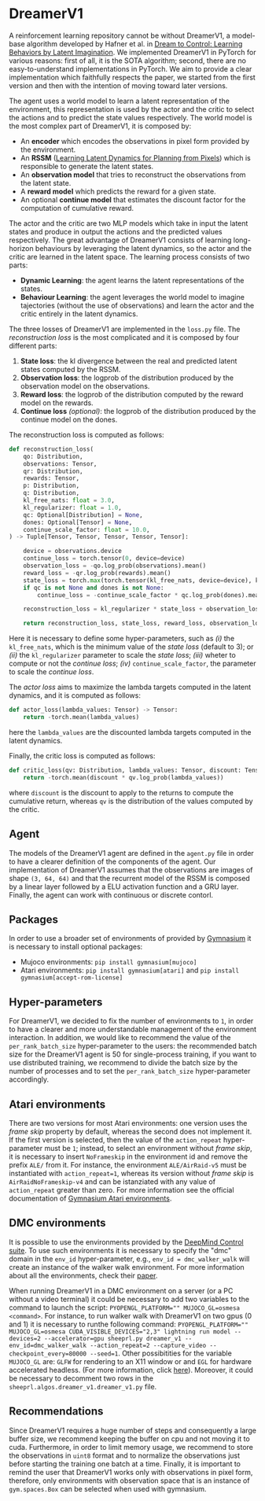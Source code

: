 # DreamerV1
A reinforcement learning repository cannot be without DreamerV1, a model-base algorithm developed by Hafner et al. in [Dream to Control: Learning Behaviors by Latent Imagination](https://doi.org/10.48550/arXiv.1912.01603). We implemented DreamerV1 in PyTorch for various reasons: first of all, it is the SOTA algorithm; second, there are no easy-to-understand implementations in PyTorch. We aim to provide a clear implementation which faithfully respects the paper, we started from the first version and then with the intention of moving toward later versions.

The agent uses a world model to learn a latent representation of the environment, this representation is used by the actor and the critic to select the actions and to predict the state values respectively. The world model is the most complex part of DreamerV1, it is composed by:

*  An **encoder** which encodes the observations in pixel form provided by the environment.
*  An **RSSM** ([Learning Latent Dynamics for Planning from Pixels](https://doi.org/10.48550/arXiv.1811.04551)) which is responsible to generate the latent states.
*  An **observation model** that tries to reconstruct the observations from the latent state.
*  A **reward model** which predicts the reward for a given state.
*  An optional **continue model** that estimates the discount factor for the computation of cumulative reward.

The actor and the critic are two MLP models which take in input the latent states and produce in output the actions and the predicted values respectively. The great advantage of DreamerV1 consists of learning long-horizon behaviours by leveraging the latent dynamics, so the actor and the critic are learned in the latent space. The learning process consists of two parts:

*  **Dynamic Learning**: the agent learns the latent representations of the states.
*  **Behaviour Learning**: the agent leverages the world model to imagine tajectories (without the use of observations) and learn the actor and the critic entirely in the latent dynamics.

The three losses of DreamerV1 are implemented in the `loss.py` file. The *reconstruction loss* is the most complicated and it is composed by four different parts:

1.  **State loss**: the kl divergence between the real and predicted latent states computed by the RSSM.
2.  **Observation loss**: the logprob of the distribution produced by the observation model on the observations.
3.  **Reward loss**: the logprob of the distribution computed by the reward model on the rewards.
4.  **Continue loss** *(optional)*: the logprob of the distribution produced by the continue model on the dones.

The reconstruction loss is computed as follows:
```python
def reconstruction_loss(
    qo: Distribution,
    observations: Tensor,
    qr: Distribution,
    rewards: Tensor,
    p: Distribution,
    q: Distribution,
    kl_free_nats: float = 3.0,
    kl_regularizer: float = 1.0,
    qc: Optional[Distribution] = None,
    dones: Optional[Tensor] = None,
    continue_scale_factor: float = 10.0,
) -> Tuple[Tensor, Tensor, Tensor, Tensor, Tensor]:

    device = observations.device
    continue_loss = torch.tensor(0, device=device)
    observation_loss = -qo.log_prob(observations).mean()
    reward_loss = -qr.log_prob(rewards).mean()
    state_loss = torch.max(torch.tensor(kl_free_nats, device=device), kl_divergence(p, q).mean())
    if qc is not None and dones is not None:
        continue_loss = -continue_scale_factor * qc.log_prob(dones).mean()

    reconstruction_loss = kl_regularizer * state_loss + observation_loss + reward_loss + continue_loss

    return reconstruction_loss, state_loss, reward_loss, observation_loss, continue_loss
```
Here it is necessary to define some hyper-parameters, such as *(i)* the `kl_free_nats`, which is the minimum value of the *state loss* (default to 3); or *(ii)* the `kl_regularizer` parameter to scale the *state loss*; *(iii)* wheter to compute or not the *continue loss*; *(iv)* `continue_scale_factor`, the parameter to scale the *continue loss*.

The *actor loss* aims to maximize the lambda targets computed in the latent dynamics, and it is computed as follows:
```python
def actor_loss(lambda_values: Tensor) -> Tensor:
    return -torch.mean(lambda_values)
```
here the `lambda_values` are the discounted lambda targets computed in the latent dynamics.

Finally, the critic loss is computed as follows:
```python
def critic_loss(qv: Distribution, lambda_values: Tensor, discount: Tensor) -> Tensor:
    return -torch.mean(discount * qv.log_prob(lambda_values))
```
where `discount` is the discount to apply to the returns to compute the cumulative return, whereas `qv` is the distribution of the values computed by the critic.

## Agent
The models of the DreamerV1 agent are defined in the `agent.py` file in order to have a clearer definition of the components of the agent. Our implementation of DreamerV1 assumes that the observations are images of shape `(3, 64, 64)` and that the recurrent model of the RSSM is composed by a linear layer followed by a ELU activation function and a GRU layer. Finally, the agent can work with continuous or discrete contorl.

## Packages
In order to use a broader set of environments of provided by [Gymnasium](https://gymnasium.farama.org/) it is necessary to install optional packages:

*  Mujoco environments: `pip install gymnasium[mujoco]`
*  Atari environments: `pip install gymnasium[atari]` and `pip install gymnasium[accept-rom-license]`

## Hyper-parameters
For DreamerV1, we decided to fix the number of environments to `1`, in order to have a clearer and more understandable management of the environment interaction. In addition, we would like to recommend the value of the `per_rank_batch_size` hyper-parameter to the users: the recommended batch size for the DreamerV1 agent is 50 for single-process training, if you want to use distributed training, we recommend to divide the batch size by the number of processes and to set the `per_rank_batch_size` hyper-parameter accordingly.

## Atari environments
There are two versions for most Atari environments: one version uses the *frame skip* property by default, whereas the second does not implement it. If the first version is selected, then the value of the `action_repeat` hyper-parameter must be `1`; instead, to select an environment without *frame skip*, it is necessary to insert `NoFrameskip` in the environment id and remove the prefix `ALE/` from it. For instance, the environment `ALE/AirRaid-v5` must be instantiated with `action_repeat=1`, whereas its version without *frame skip* is `AirRaidNoFrameskip-v4` and can be istanziated with any value of `action_repeat` greater than zero.
For more information see the official documentation of [Gymnasium Atari environments](https://gymnasium.farama.org/environments/atari/).

## DMC environments
It is possible to use the environments provided by the [DeepMind Control suite](https://www.deepmind.com/open-source/deepmind-control-suite). To use such environments it is necessary to specify the "dmc" domain in the `env_id` hyper-parameter, e.g., `env_id = dmc_walker_walk` will create an instance of the walker walk environment. For more information about all the environments, check their [paper](https://arxiv.org/abs/1801.00690).

When running DreamerV1 in a DMC environment on a server (or a PC without a video terminal) it could be necessary to add two variables to the command to launch the script: `PYOPENGL_PLATFORM="" MUJOCO_GL=osmesa <command>`. For instance, to run walker walk with DreamerV1 on two gpus (0 and 1) it is necessary to runthe following command: `PYOPENGL_PLATFORM="" MUJOCO_GL=osmesa CUDA_VISIBLE_DEVICES="2,3" lightning run model --devices=2 --accelerator=gpu sheeprl.py dreamer_v1 --env_id=dmc_walker_walk --action_repeat=2 --capture_video --checkpoint_every=80000 --seed=1`. 
Other possibitities for the variable `MUJOCO_GL` are: `GLFW` for rendering to an X11 window or and `EGL` for hardware accelerated headless. (For more information, click [here](https://mujoco.readthedocs.io/en/stable/programming/index.html#using-opengl)).
Moreover, it could be necessary to decomment two rows in the `sheeprl.algos.dreamer_v1.dreamer_v1.py` file.

## Recommendations
Since DreamerV1 requires a huge number of steps and consequently a large buffer size, we recommend keeping the buffer on cpu and not moving it to cuda. Furthermore, in order to limit memory usage, we recommend to store the observations in `uint8` format and to normalize the observations just before starting the training one batch at a time. Finally, it is important to remind the user that DreamerV1 works only with observations in pixel form, therefore, only environments with observation space that is an instance of `gym.spaces.Box` can be selected when used with gymnasium.